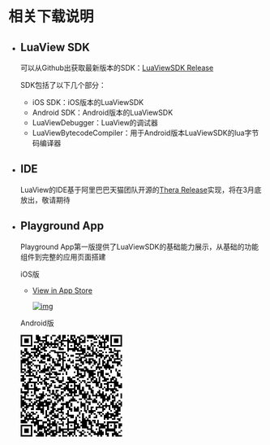 # 相关下载说明

* ## LuaView SDK

  可以从Github出获取最新版本的SDK：[LuaViewSDK Release](https://github.com/alibaba/LuaViewSDK/releases)

  SDK包括了以下几个部分：

  * iOS SDK：iOS版本的LuaViewSDK
  * Android SDK：Android版本的LuaViewSDK
  * LuaViewDebugger：LuaView的调试器
  * LuaViewBytecodeCompiler：用于Android版本LuaViewSDK的lua字节码编译器

* ## IDE

  LuaView的IDE基于阿里巴巴天猫团队开源的[Thera Release](https://github.com/alibaba/Thera/releases)实现，将在3月底放出，敬请期待

* ## Playground App

  Playground App第一版提供了LuaViewSDK的基础能力展示，从基础的功能组件到完整的应用页面搭建

  iOS版

  * [View in App Store](https://itunes.apple.com/cn/app/luaviewplayground/id1216114838?mt=8)

    [![img](https://camo.githubusercontent.com/208d44e5e61b795a75de2517a0ad73d9f8225663/68747470733a2f2f67772e616c6963646e2e636f6d2f7466732f54423161466b6b51705858585863425846585858585858585858582d3238302d3238302e706e67)](https://camo.githubusercontent.com/208d44e5e61b795a75de2517a0ad73d9f8225663/68747470733a2f2f67772e616c6963646e2e636f6d2f7466732f54423161466b6b51705858585863425846585858585858585858582d3238302d3238302e706e67)

  Android版

  ![](playground_android.png)